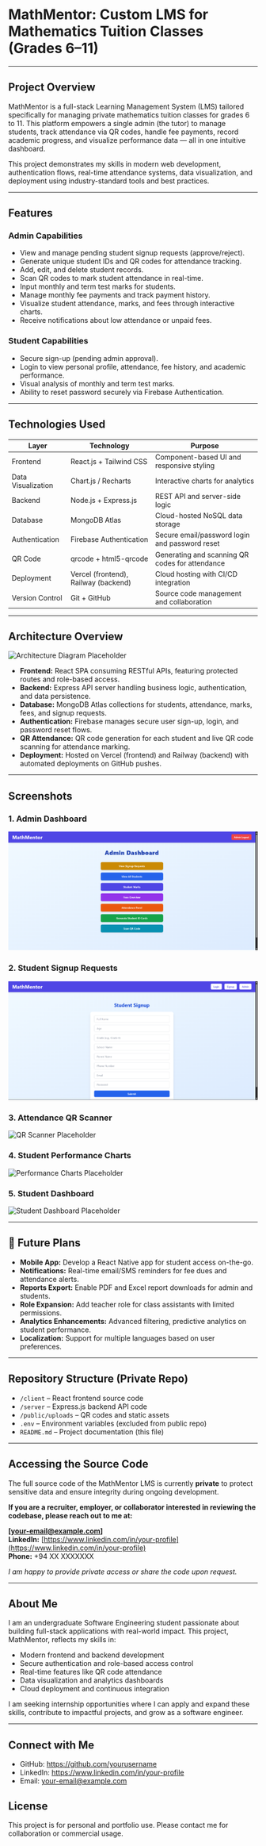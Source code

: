 # MathMentor: Custom LMS for Mathematics Tuition Classes (Grades 6–11)

---

## Project Overview

MathMentor is a full-stack Learning Management System (LMS) tailored specifically for managing private mathematics tuition classes for grades 6 to 11. This platform empowers a single admin (the tutor) to manage students, track attendance via QR codes, handle fee payments, record academic progress, and visualize performance data — all in one intuitive dashboard.

This project demonstrates my skills in modern web development, authentication flows, real-time attendance systems, data visualization, and deployment using industry-standard tools and best practices.

---

## Features

### Admin Capabilities
- View and manage pending student signup requests (approve/reject).
- Generate unique student IDs and QR codes for attendance tracking.
- Add, edit, and delete student records.
- Scan QR codes to mark student attendance in real-time.
- Input monthly and term test marks for students.
- Manage monthly fee payments and track payment history.
- Visualize student attendance, marks, and fees through interactive charts.
- Receive notifications about low attendance or unpaid fees.

### Student Capabilities
- Secure sign-up (pending admin approval).
- Login to view personal profile, attendance, fee history, and academic performance.
- Visual analysis of monthly and term test marks.
- Ability to reset password securely via Firebase Authentication.
  
---

## Technologies Used

| Layer          | Technology               | Purpose                                        |
|----------------|--------------------------|------------------------------------------------|
| Frontend       | React.js + Tailwind CSS  | Component-based UI and responsive styling      |
| Data Visualization | Chart.js / Recharts   | Interactive charts for analytics                |
| Backend        | Node.js + Express.js     | REST API and server-side logic                   |
| Database       | MongoDB Atlas            | Cloud-hosted NoSQL data storage                  |
| Authentication | Firebase Authentication  | Secure email/password login and password reset |
| QR Code        | qrcode + html5-qrcode    | Generating and scanning QR codes for attendance |
| Deployment     | Vercel (frontend), Railway (backend) | Cloud hosting with CI/CD integration  |
| Version Control| Git + GitHub             | Source code management and collaboration         |

---

## Architecture Overview

![Architecture Diagram Placeholder](./screenshots/architecture-diagram.png)

- **Frontend:** React SPA consuming RESTful APIs, featuring protected routes and role-based access.
- **Backend:** Express API server handling business logic, authentication, and data persistence.
- **Database:** MongoDB Atlas collections for students, attendance, marks, fees, and signup requests.
- **Authentication:** Firebase manages secure user sign-up, login, and password reset flows.
- **QR Attendance:** QR code generation for each student and live QR code scanning for attendance marking.
- **Deployment:** Hosted on Vercel (frontend) and Railway (backend) with automated deployments on GitHub pushes.

---

## Screenshots

### 1. Admin Dashboard  
![Admin Dashboard Placeholder](./screenshots/admin-dashboard.png)

### 2. Student Signup Requests  
![Signup Requests Placeholder](./screenshots/signup-requests.png)

### 3. Attendance QR Scanner  
![QR Scanner Placeholder](./screenshots/qr-scanner.png)

### 4. Student Performance Charts  
![Performance Charts Placeholder](./screenshots/performance-charts.png)

### 5. Student Dashboard  
![Student Dashboard Placeholder](./screenshots/student-dashboard.png)

---

## 🚀 Future Plans

- **Mobile App:** Develop a React Native app for student access on-the-go.
- **Notifications:** Real-time email/SMS reminders for fee dues and attendance alerts.
- **Reports Export:** Enable PDF and Excel report downloads for admin and students.
- **Role Expansion:** Add teacher role for class assistants with limited permissions.
- **Analytics Enhancements:** Advanced filtering, predictive analytics on student performance.
- **Localization:** Support for multiple languages based on user preferences.

---

## Repository Structure (Private Repo)

- `/client` – React frontend source code
- `/server` – Express.js backend API code
- `/public/uploads` – QR codes and static assets
- `.env` – Environment variables (excluded from public repo)
- `README.md` – Project documentation (this file)

---

## Accessing the Source Code

The full source code of the MathMentor LMS is currently **private** to protect sensitive data and ensure integrity during ongoing development.

**If you are a recruiter, employer, or collaborator interested in reviewing the codebase, please reach out to me at:**

**[your-email@example.com]**  
**LinkedIn:** [https://www.linkedin.com/in/your-profile](https://www.linkedin.com/in/your-profile)  
**Phone:** +94 XX XXXXXXX

_I am happy to provide private access or share the code upon request._

---

## About Me

I am an undergraduate Software Engineering student passionate about building full-stack applications with real-world impact. This project, MathMentor, reflects my skills in:

- Modern frontend and backend development
- Secure authentication and role-based access control
- Real-time features like QR code attendance
- Data visualization and analytics dashboards
- Cloud deployment and continuous integration

I am seeking internship opportunities where I can apply and expand these skills, contribute to impactful projects, and grow as a software engineer.

---


## Connect with Me
- GitHub: https://github.com/yourusername
- LinkedIn: https://www.linkedin.com/in/your-profile
- Email: your-email@example.com

## License
This project is for personal and portfolio use. Please contact me for collaboration or commercial usage.
